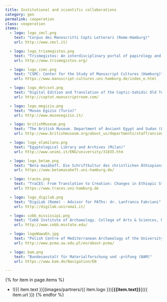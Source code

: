 ```yaml
---
title: Institutional and scientific collaborations
category: gen
permalink: cooperation
class: cooperation
items:
  - logo: logo_cmcl.png
    text: "Corpus dei Manoscritti Copti Letterari (Rome-Hamburg)"
    url: http://www.cmcl.it/

  - logo: logo_trismegistos.png
    text: "Trismegistos: An interdisciplinary portal of papirology and epigraphical resources (Leuven)"
    url: http://www.trismegistos.org/

  - logo: logo_csmc.png
    text: "CSMC: Center for the Study of Manuscript Cultures (Hamburg)"
    url: https://www.manuscript-cultures.uni-hamburg.de/index_e.html

  - logo: logo_detcsot.png
    text: "Digital Edition and Translation of the Coptic-Sahidic Old Testament (Göttingen)"
    url: http://coptot.manuscriptroom.com/

  - logo: logo_megizio.png
    text: "Museo Egizio (Turin)"
    url: http://www.museoegizio.it/

  - logo: britishMuseum.png
    text: "The British Museum. Department of Ancient Egypt and Sudan (London) - Advisor for PAThs: dr. Elisabeth R. O’Connell"
    url: http://www.britishmuseum.org/about_us/departments/staff/ancient_egypt_and_sudan/elisabeth_oconnell.aspx

  - logo: logo_elamilano.png
    text: "Egyptological Library and Archives (Milan)"
    url: http://www.unimi.it/ENG/university/31835.htm

  - logo: logo_betam.png
    text: "Beta maṣāḥǝft. Die Schriftkultur des christlichen Äthiopiens und Eritreas: Eine multimediale Forschungsumgebung (Hamburg)"
    url: https://www.betamasaheft.uni-hamburg.de/

  - logo: traces.png
    text: "TraCES: From Translation to Creation: Changes in Ethiopic Style and Lexicon from Late Antiquity to the Middle Ages (Hamburg)"
    url: https://www.traces.uni-hamburg.de

  - logo: logo_digilab.png
    text: "DigiLab (Rome) - Advisor for PAThs: dr. Lanfranco Fabriani"
    url: http://digilab.uniroma1.it/

  - logo: cobb_mississipi.png
    text: "Cobb Institute of Archaeology. College of Arts & Sciences, Mississippi State University"
    url: http://www.cobb.msstate.edu/

  - logo: logoWawaEn.jpg
    text: "Polish Centre of Mediterranean Archaeology of the University of Warsaw (PCMA) (Warsaw, Poland)"
    url: http://www.pcma.uw.edu.pl/en/about-pcma/

  - logo: bam.png
    text: "Bundesanstalt für Materialforschung und -prüfung (BAM)"
    url: https://www.bam.de/Navigation/EN

---
```

{% for item in page.items %}
- ![{{ item.text }}](images/partners/{{ item.logo }})[**{{item.text}}**]({{ item.url }})
{% endfor %}
